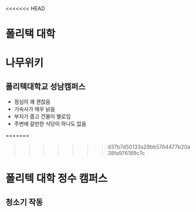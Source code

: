 
<<<<<<< HEAD

# 폴리택 대학

# 나무위키

## 폴리텍대학교 성남캠퍼스
- 점심이 꽤 괜찮음
- 기숙사가 매우 낡음
- 부지가 좁고 건물이 별로임
- 주변에 갈만한 식당이 하나도 없음


=======
>>>>>>> d37b7d50133a29bb5764477b20a38fa976189c7c
# 폴리텍 대학 정수 캠퍼스

## 청소기 작동
